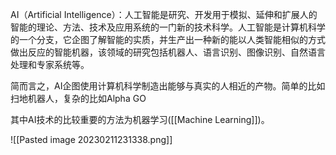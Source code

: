 AI（Artificial Intelligence）：人工智能是研究、开发用于模拟、延伸和扩展人的智能的理论、方法、技术及应用系统的一门新的技术科学。人工智能是计算机科学的一个分支，它企图了解智能的实质，并生产出一种新的能以人类智能相似的方式做出反应的智能机器，该领域的研究包括机器人、语言识别、图像识别、自然语言处理和专家系统等。

简而言之，AI企图使用计算机科学制造出能够与真实的人相近的产物。简单的比如扫地机器人，复杂的比如Alpha GO

其中AI技术的比较重要的方法为机器学习([[Machine Learning]])。

![[Pasted image 20230211231338.png]]